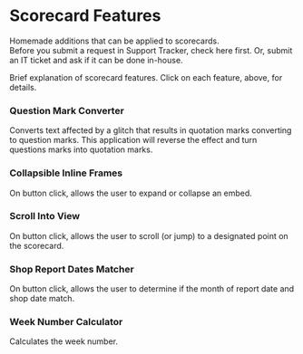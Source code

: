 # Scorecard Features
Homemade additions that can be applied to scorecards.  
Before you submit a request in Support Tracker, check here first.  Or, submit an IT ticket and ask if it can be done in-house.

Brief explanation of scorecard features.  Click on each feature, above, for details.

### Question Mark Converter
Converts text affected by a glitch that results in quotation marks converting to question marks.
This application will reverse the effect and turn questions marks into quotation marks.  

### Collapsible Inline Frames
On button click, allows the user to expand or collapse an embed.

### Scroll Into View
On button click, allows the user to scroll (or jump) to a designated point on the scorecard.

### Shop Report Dates Matcher
On button click, allows the user to determine if the month of report date and shop date match.

### Week Number Calculator
Calculates the week number.
